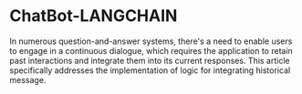 # ChatBot-LANGCHAIN
In numerous question-and-answer systems, there's a need to enable users to engage in a continuous dialogue, which requires the application to retain past interactions and integrate them into its current responses. This article specifically addresses the implementation of logic for integrating historical message.

